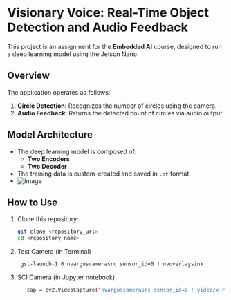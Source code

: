 # Visionary Voice: Real-Time Object Detection and Audio Feedback
This project is an assignment for the **Embedded AI** course, designed to run a deep learning model using the Jetson Nano.

## Overview

The application operates as follows:
1. **Circle Detection**: Recognizes the number of circles using the camera.
2. **Audio Feedback**: Returns the detected count of circles via audio output.

## Model Architecture

- The deep learning model is composed of:
  - **Two Encoders**
  - **Two Decoder**
- The training data is custom-created and saved in `.pt` format.
- ![image](https://github.com/user-attachments/assets/d9e0f3b0-8a50-41ae-9ca1-edaa38783924)


## How to Use

1. Clone this repository:
   ```bash
   git clone <repository_url>
   cd <repository_name>
   
2. Test Camera (in Terminal)
   ```bash
    gst-launch-1.0 nvarguscamerasrc sensor_id=0 ! nvoverlaysink
3. SCI Camera (in Jupyter notebook)
   ```bash
      cap = cv2.VideoCapture("nvarguscamerasrc sensor_id=0 ! video/x-raw(memory:NVMM),width=640, height=480, format=(string)NV12, framerate=30/1 ! nvvidconv flip-method=0 ! video/x-raw, format=(string)BGRx ! videoconvert ! video/x-raw, format=(string)BGR ! appsink", cv2.CAP_GSTREAMER)

